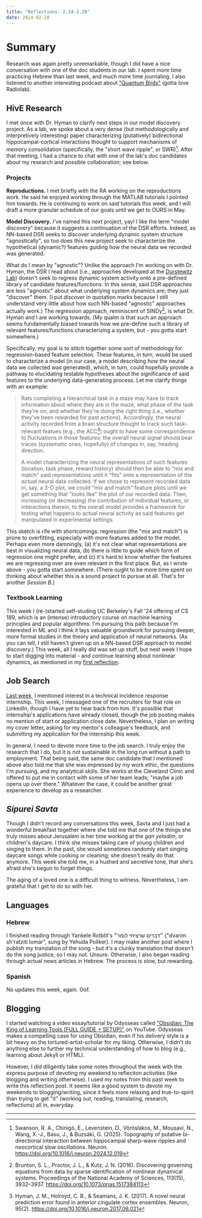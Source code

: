 ```yaml
---
title: "Reflections: 2.24-2.28"
date: 2024-02-28
---
```

# Summary 
Research was again pretty unremarkable, though I did have a nice conversation with one of the doc students in our lab. I spent more time practicing Hebrew than last week, and much more time journaling. I also listened to another interesting podcast about ["Quantum Birds"](https://radiolab.org/podcast/quantum-birds) (gotta love Radiolab). 

## HivE Research
I met once with Dr. Hyman to clarify next steps in our model discovery project. As a lab, we spoke about a very dense (but methodologically and interpretively interesting) paper characterizing (putatively) bidirectional hippocampal-cortical interactions thought to support mechanisms of memory consolidation (specifically, the "short wave ripple", or SWR)[^1]. After that meeting, I had a chance to chat with one of the lab's doc candidates about my research and possible collaboration; see below.  

### Projects
**Reproductions.** I met briefly with the RA working on the reproductions work. He said he enjoyed working through the MATLAB tutorials I pointed him towards. He is continuing to work on said tutorials this week, and I will draft a more granular schedule of our goals until we get to OURS in May. 

**Model Discovery.** I've named this next project, yay! I like the term "model discovery" because it suggests a continuation of the DSR efforts. Indeed, as NN-based DSR seeks to discover underlying dynamic system structure "agnostically", so too does this new project seek to characterize the hypothetical (dynamic?) features guiding how the neural data we recorded was generated. 

What do I mean by "agnostic"? Unlike the approach I'm working on with Dr. Hyman, the DSR I read about (i.e., approaches developed at the [Durstewitz Lab](https://durstewitzlab.github.io/)) doesn't seek to regress dynamic system activity onto a pre-defined library of candidate features/functions. In this sense, said DSR approaches are less "agnostic" about what underlying system dynamics are; they just "discover" them. (I put *discover* in quotation marks because I still understand very little about how such NN-based "agnostic" approaches actually work.) The regression approach, reminiscent of SINDy[^2], is what Dr. Hyman and I are working towards. (My qualm is that such an approach seems fundamentally biased towards how we pre-define such a library of relevant features/functions characterizing a system, but - you gotta start somewhere.)

Specifically, my goal is to stitch together some sort of methodology for regression-based feature selection. These features, in turn, would be used to characterize a model (in our case, a model describing *how* the neural data we collected was generated), which, in turn, could hopefully provide a pathway to elucidating testable hypotheses about the significance of said features to the underlying data-generating process. Let me clarify things with an example: 

> Rats completing a hierarchical task in a maze may have to track information about where they are in the maze, what phase of the task they're on, and whether they're doing the right thing (i.e., whether they've been rewarded for past actions). Accordingly, the neural activity recorded from a brain structure thought to track such task-relevant featues (e.g., the ACC[^3]) ought to have some correspondence to fluctuations in those features: the overall neural signal should bear traces (*systematic* ones, hopefully) of changes in, say, heading direction.
>
> A model characterizing the neural representations of such features (location, task phase, reward history) should then be able to "mix and match" said representations until it "fits" onto a representation of the *actual* neural data collected. If we chose to represent recorded data in, say, a 3-D plot, we could "mix and match" feature plots until we get something that "looks like" the plot of our recorded data. Then, increasing (or decreasing) the contribution of individual features, or interactions therein, to the overall model provides a framework for testing what happens to actual neural activity as said features get manipulated in experimental settings.

This sketch is rife with shortcomings: regression (the "mix and match") is prone to overfitting, especially with more features added to the model. Perhaps even more damningly, (a) it's not clear what representations are best in visualizing neural data, (b) there is little to guide which form of regression one might prefer, and (c) it's hard to know whether the features we are regressing over are even relevant in the first place. But, as I wrote above - you gotta start somewhere. (There ought to be more time spent on thinking about whether this is a sound project to pursue at all. That's for another *Session B*.) 

### Textbook Learning
This week I (re-)started self-studing UC Berkeley's Fall '24 offering of CS 189, which is an (intense) introductory course on machine learning principles and popular algorithms. I'm pursuing this path because I'm interested in ML and I think it lays valuable groundwork for pursuing deeper, more formal studies in the theory and application of neural networks. (As you can tell, I still haven't given up on a NN-based DSR approach to model discovery.) This week, all I really did was set up stuff, but next week I hope to start digging into material - and continue learning about nonlinear dynamics, as mentioned in my [first reflection](2024-02-14-reflections.md). 

## Job Search
[Last week](2024-02-21-reflections.md), I mentioned interest in a technical incidence response internship. This week, I messaged one of the recruiters for that role on LinkedIn, though I have yet to hear back from him. It's possible that internship's applications have already closed, though the job posting makes no mention of start or application close date. Nevertheless, I plan on writing my cover letter, asking for my mentor's colleague's feedback, and submitting my application for the internship this week. 

In general, I need to devote more time to the job search. I truly enjoy the research that I do, but it is not sustainable in the long run without a path to employment. That being said, the same doc candidate that I mentioned above also told me that she was impressed by my work ethic, the questions I'm pursuing, and my analytical skills. She works at the Cleveland Clinic and offered to put me in contact with some of her team leads; "maybe a job opens up over there." Whatever the case, it could be another great experience to develop as a researcher. 

## *Sipurei Savta*
Though I didn't record any conversations this week, Savta and I just had a wonderful breakfast together where she told me that one of the things she truly misses about Jerusalem is her time working at the *gan yeladim*, or children's daycare. I think she misses taking care of young children and singing to them. In the past, she would sometimes randomly start singing daycare songs while cooking or cleaning; she doesn't really do that anymore. This week she told me, in a hushed and secretive tone, that she's afraid she's begun to forget things. 

The aging of a loved one is a difficult thing to witness. Nevertheless, I am grateful that I get to do so with her. 

## Languages
### Hebrew
I finished reading through Yankele Rotblit's ״דברים שרציתי לומר״ ("dvarim sh'ratziti lomar", sung by Yehuda Poliker). I may make another post where I publish my translation of the song - but it's a clunky translation that doesn't do the song justice, so I may not. Unsure. Otherwise, I also began reading through actual news articles in Hebrew. The process is slow, but rewarding.   

### Spanish
No updates this week, again. Oof. 

## Blogging
I started watching a video essay/tutorial by Odysseas called ["Obsidian: The King of Learning Tools (FULL GUIDE + SETUP)"]((https://youtu.be/hSTy_BInQs8?si=5UQ9ElhsR5ScrQeH)) on YouTube. Odysseas makes a compelling case for using Obsidian, even if his delivery style is a bit heavy on the tortured-artist-scholar for my liking. Otherwise, I didn't do anything else to further my technical understanding of how to blog (e.g., learning about Jekyll or HTML).

However, I *did* diligently take some notes throughout the week with the express purpose of devoting my weekend to refleciton activities (like blogging and writing otherwise). I used my notes from this past week to write this reflection post. It seems like a good system to devote my weekends to blogging/writing, since it feels more relaxing and true-to-spirit than trying to get "it" (working out, reading, translating, research, reflections) all in, everyday. 

---

[^1]: Swanson, R. A., Chinigò, E., Levenstein, D., Vöröslakos, M., Mousavi, N., Wang, X.-J., Basu, J., & Buzsáki, G. (2025). Topography of putative bi-directional interaction between hippocampal sharp-wave ripples and neocortical slow oscillations. Neuron. https://doi.org/10.1016/j.neuron.2024.12.019 
[^2]: Brunton, S. L., Proctor, J. L., & Kutz, J. N. (2016). Discovering governing equations from data by sparse identification of nonlinear dynamical systems. Proceedings of the National Academy of Sciences, 113(15), 3932–3937. https://doi.org/10.1073/pnas.1517384113 
[^3]: Hyman, J. M., Holroyd, C. B., & Seamans, J. K. (2017). A novel neural prediction error found in anterior cingulate cortex ensembles. Neuron, 95(2). https://doi.org/10.1016/j.neuron.2017.06.021
